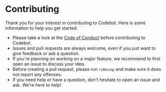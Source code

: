 # Contributing

Thank you for your interest in contributing to Codebot.
Here is some information to help you get started:

* Please take a look at the [Code of Conduct](CODE_OF_CONDUCT.md) before
  contributing to Codebot.
* Issues and pull requests are always welcome, even if you just want to give
  feedback or ask a question.
* If you're planning on working on a major feature, we recommend to first open
  an issue to discuss your idea.
* Before creating a pull request, please run `rubocop` and make sure it does
  not report any offenses.
* If you need help or have a question, don't hesitate to open an issue and ask.
  We're here to help!
